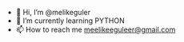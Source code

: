 - 👋 Hi, I’m @melikeguler
- 🌱 I’m currently learning PYTHON
- 📫 How to reach me meelikeeguleer@gmail.com
